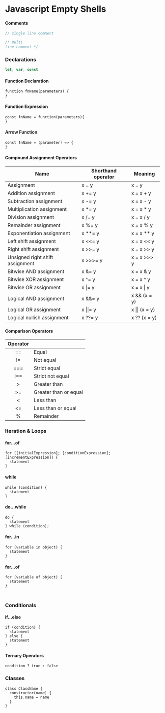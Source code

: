 # Javascript Empty Shells

#### Comments
```js
// single line comment

/* multi
line comment */
```
### Declarations
```js
let, var, const
```

#### Function Declaration
```
function fnName(parameters) {
}
```
#### Function Expression
```
const fnName = function(parameters){
}
```
#### Arrow Function
```
const fnName = (parameter) => {
}
```
#### Compound Assignment Operators
| Name                            | Shorthand operator | Meaning        |
|---------------------------------|--------------------|----------------|
| Assignment                      | x = y              | x = y          |
| Addition assignment             | x += y             | x = x + y      |
| Subtraction assignment          | x -= y             | x = x - y      |
| Multiplication assignment       | x *= y             | x = x * y      |
| Division assignment             | x /= y             | x = x / y      |
| Remainder assignment            | x %= y             | x = x % y      |
| Exponentiation assignment       | x **= y            | x = x ** y     |
| Left shift assignment           | x <<= y            | x = x << y     |
| Right shift assignment          | x >>= y            | x = x >> y     |
| Unsigned right shift assignment | x >>>= y           | x = x >>> y    |
| Bitwise AND assignment          | x &= y             | x = x & y      |
| Bitwise XOR assignment          | x ^= y             | x = x ^ y      |
| Bitwise OR assignment           | x \|= y            | x = x \| y     |
| Logical AND assignment          | x &&= y            | x && (x = y)   |
| Logical OR assignment           | x \|\|= y          | x \|\| (x = y) |
| Logical nullish assignment      | x ??= y            | x ?? (x = y)   |

#### Comparison Operators
| Operator |                       |
|:--------:|-----------------------|
|    ==    | Equal                 |
|    !=    | Not equal             |
|    ===   | Strict equal          |
|    !==   | Strict not equal      |
|     >    | Greater than          |
|    >=    | Greater than or equal |
|     <    | Less than             |
|    <=    | Less than or equal    |
|     %    | Remainder             |

### Iteration & Loops
#### for...of
```
for ([initialExpression]; [conditionExpression]; [incrementExpression]) {
  statement  
}
```
#### while
```
while (condition) {
  statement
}  
```
#### do...while
```
do {
  statement
} while (condition);
```
#### for...in
```
for (variable in object) {
  statement
}
```
#### for...of
```
for (variable of object) {
  statement
}
```
###
####
```js

```
### Conditionals

#### if...else
```
if (condition) {
  statement
} else {
  statement
}
```

#### Ternary Operators
```
condition ? true : false
```






### Classes
```
class ClassName {
  constructor(name) {
    this.name = name
  }
}
```
